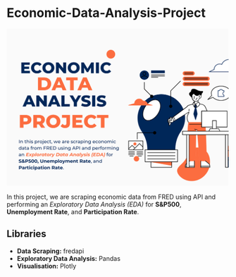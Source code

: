 # Economic-Data-Analysis-Project
![Alt Text](https://github.com/OssFad/Economic-Data-Analysis-Project-/blob/main/Orange%20and%20Blue%20Illustration%20Business%20Strategy%20Poster.png)


In this project, we are scraping economic data from FRED using API and performing an *Exploratory Data Analysis (EDA)* for **S&P500**, **Unemployment Rate**, and **Participation Rate**.

## Libraries
- **Data Scraping:** fredapi
- **Exploratory Data Analysis:** Pandas
- **Visualisation:** Plotly
